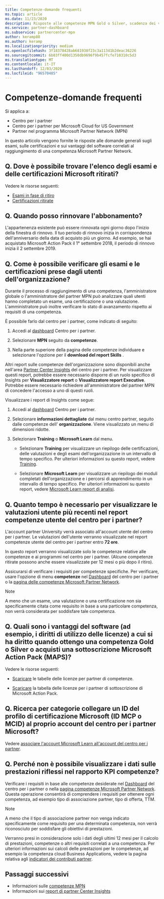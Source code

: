 ```yaml
---
title: Competenze-domande frequenti
ms.topic: article
ms.date: 11/23/2020
description: Risposte alle competenze MPN Gold o Silver, scadenza dei vantaggi, rinnovo o attivazione delle licenze per i vantaggi di Azure, cloud, Visual Studio, tecnico e di supporto.
ms.service: partner-dashboard
ms.subservice: partnercenter-mpn
author: keramp88
ms.author: keramp
ms.localizationpriority: medium
ms.openlocfilehash: 3f18378428ab681938f23c3a11341b2deac36226
ms.sourcegitcommit: 6b03ff400d1350db9696f9b457fcfe710310c5d3
ms.translationtype: MT
ms.contentlocale: it-IT
ms.lasthandoff: 12/03/2020
ms.locfileid: "96570485"
---
```

# <a name="competencies---frequently-asked-questions"></a>Competenze-domande frequenti

Si applica a:

- Centro per i partner
- Centro per i partner per Microsoft Cloud for US Government
- Partner nel programma Microsoft Partner Network (MPN)

In questo articolo vengono fornite le risposte alle domande generali sugli esami, sulle certificazioni e sui vantaggi del software correlati al raggiungimento di una competenza Microsoft Partner Network.

## <a name="q-where-can-i-find-the-list-of-exams-and-microsoft-certifications-being-retired"></a>Q. Dove è possibile trovare l'elenco degli esami e delle certificazioni Microsoft ritirati?

Vedere le risorse seguenti:

- [Esami in fase di ritiro](/learn/certifications/retired-certification-exams)
- [Certificazioni ritirate](/learn/certifications/retired-certifications)

## <a name="q-when-can-i-renew-my-membership"></a>Q. Quando posso rinnovare l'abbonamento?

L'appartenenza esistente può essere rinnovata ogni giorno dopo l'inizio della finestra di rinnovo. Il tuo periodo di rinnovo inizia in corrispondenza dell'anniversario della data di acquisto più un giorno. Ad esempio, se hai acquistato Microsoft Action Pack il 1° settembre 2018, il periodo di rinnovo inizia il 2 settembre 2019.

## <a name="q-how-can-i-verify-the-exams-and-certifications-taken-by-my-organizations-users"></a>Q. Come è possibile verificare gli esami e le certificazioni prese dagli utenti dell'organizzazione?

Durante il processo di raggiungimento di una competenza, l'amministratore globale o l'amministratore del partner MPN può analizzare quali utenti hanno completato un esame, una certificazione o una valutazione. L'amministratore può inoltre verificare lo stato di avanzamento rispetto ai requisiti di una competenza.

È possibile farlo dal centro per i partner, come indicato di seguito:

1. Accedi al [dashboard](https://partner.microsoft.com/dashboard) Centro per i partner.

1. Selezionare **MPN** seguito da **competenze**.

1. Nella parte superiore della pagina delle competenze individuare e selezionare l'opzione per il **download del report Skills** .

Altri report sulle competenze dell'organizzazione sono disponibili anche nell'area [Partner Center Insights](partner-center-insights.md) del centro per i partner. Per visualizzare questi report, potrebbe essere necessario disporre di un ruolo specifico di Insights per **Visualizzatore report** o **Visualizzatore report Executive**. Potrebbe essere necessario richiedere all'amministratore del partner MPN di concedere l'accesso a uno di questi ruoli.

Visualizzare i report di Insights come segue:

1. Accedi al [dashboard](https://partner.microsoft.com/dashboard) Centro per i partner.

1. Selezionare **informazioni dettagliate** dal menu centro partner, seguito dalle competenze dell' **organizzazione**. Viene visualizzato un menu di dimensioni ridotte.

1. Selezionare **Training** o **Microsoft Learn** dal menu.

   - Selezionare **Training** per visualizzare un riepilogo delle certificazioni, delle valutazioni e degli esami dell'organizzazione in un intervallo di tempo specifico. Per ulteriori informazioni su questo report, vedere [Training](pci-training-dashboard.md).

   - Selezionare **Microsoft Learn** per visualizzare un riepilogo dei moduli completati dell'organizzazione e i percorsi di apprendimento in un intervallo di tempo specifico. Per ulteriori informazioni su questo report, vedere [Microsoft Learn report di analisi](ms-learn-analytics.md).

## <a name="q-how-long-does-it-take-to-see-the-latest-user-assessments-in-the-partner-center-user-skills-report"></a>Q. Quanto tempo è necessario per visualizzare le valutazioni utente più recenti nel report competenze utente del centro per i partner?

L'account partner University verrà associato all'account utente del centro per i partner. Le valutazioni dell'utente verranno visualizzate nel report competenze utente del centro per i partner entro **72 ore**.

In questo report verranno visualizzate solo le competenze relative alle competenze e ai programmi nel centro per i partner. (Alcune competenze ritirate possono anche essere visualizzate per 12 mesi o più dopo il ritiro).

Assicurarsi di verificare i requisiti per competenze specifiche. Per verificare, usare l'opzione di menu **competenze** nel [Dashboard](https://partner.microsoft.com/dashboard) del centro per i partner o la [pagina delle competenze Microsoft Partner Network](https://partner.microsoft.com/membership/competencies).

> [!NOTE]
> A meno che un esame, una valutazione o una certificazione non sia specificamente citata come requisito in base a una particolare competenza, non verrà considerata per soddisfare tale competenza.

## <a name="q-what-are-the-software-benefits-such-as-license-use-rights-that-i-am-entitled-to-when-i-achieve-a-gold-or-silver-competency-or-buy-a-microsoft-action-pack-subscription-maps"></a>Q. Quali sono i vantaggi del software (ad esempio, i diritti di utilizzo delle licenze) a cui si ha diritto quando ottengo una competenza Gold o Silver o acquisti una sottoscrizione Microsoft Action Pack (MAPS)?

Vedere le risorse seguenti:

- [Scaricare](https://assetsprod.microsoft.com/mpn-maps-software-iur-competency-license-table.docx) le tabelle delle licenze per partner di competenze.

- [Scaricare](https://assetsprod.microsoft.com/en-us/microsoft-action-pack-license-table.pdf) la tabella delle licenze per i partner di sottoscrizione di Microsoft Action Pack.

## <a name="q-how-do-i-link-a-microsoft-certification-profile-id-mcp-id-or-mcid-to-my-microsoft-partner-center-account"></a>Q. Ricerca per categorie collegare un ID del profilo di certificazione Microsoft (ID MCP o MCID) al proprio account del centro per i partner Microsoft?

Vedere [associare l'account Microsoft Learn all'account del centro per i partner](ms-learn-associate.md).

## <a name="q-why-cant-i-see-the-performance-data-reflected-under-the-competencies-kpis-report"></a>Q. Perché non è possibile visualizzare i dati sulle prestazioni riflessi nel rapporto KPI competenze?

Verificare i requisiti in base alle competenze desiderate nel [Dashboard](https://partner.microsoft.com/dashboard) del centro per i partner o nella [pagina competenze Microsoft Partner Network](https://partner.microsoft.com/membership/competencies). Questa operazione consentirà di comprendere i requisiti per ottenere ogni competenza, ad esempio tipo di associazione partner, tipo di offerta, TTM.

> [!NOTE]
> A meno che il tipo di associazione partner non venga indicato specificamente come requisito per una determinata competenza, non verrà riconosciuto per soddisfare gli obiettivi di prestazioni.
>
> Verranno presi in considerazione solo i dati degli ultimi 12 mesi per il calcolo di prestazioni, competenze o altri requisiti correlati a una competenza. Per ulteriori informazioni sui calcoli delle prestazioni per le competenze, ad esempio la competenza cloud Business Applications, vedere la pagina relativa agli [indicatori dei contributi partner](partner-contribution-indicators.md).

## <a name="next-steps"></a>Passaggi successivi

- Informazioni sulle [competenze MPN](learn-about-competencies.md)
- Informazioni sui [report di partner Center Insights](partner-center-insights.md)
